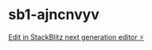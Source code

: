 # sb1-ajncnvyv

[Edit in StackBlitz next generation editor ⚡️](https://stackblitz.com/~/github.com/ewat-spec/sb1-ajncnvyv)